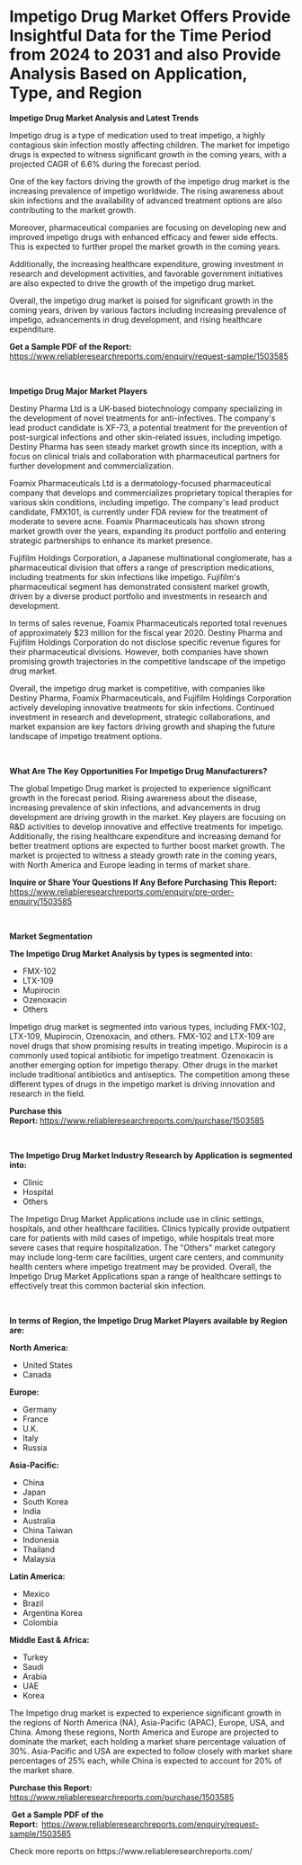 <p><h1>Impetigo Drug Market Offers Provide Insightful Data for the Time Period from 2024 to 2031 and also Provide Analysis Based on Application, Type, and Region</h1></p><p><strong>Impetigo Drug Market Analysis and Latest Trends</strong></p>
<p><p>Impetigo drug is a type of medication used to treat impetigo, a highly contagious skin infection mostly affecting children. The market for impetigo drugs is expected to witness significant growth in the coming years, with a projected CAGR of 6.6% during the forecast period.</p><p>One of the key factors driving the growth of the impetigo drug market is the increasing prevalence of impetigo worldwide. The rising awareness about skin infections and the availability of advanced treatment options are also contributing to the market growth.</p><p>Moreover, pharmaceutical companies are focusing on developing new and improved impetigo drugs with enhanced efficacy and fewer side effects. This is expected to further propel the market growth in the coming years.</p><p>Additionally, the increasing healthcare expenditure, growing investment in research and development activities, and favorable government initiatives are also expected to drive the growth of the impetigo drug market.</p><p>Overall, the impetigo drug market is poised for significant growth in the coming years, driven by various factors including increasing prevalence of impetigo, advancements in drug development, and rising healthcare expenditure.</p></p>
<p><strong>Get a Sample PDF of the Report:&nbsp;</strong> <a href="https://www.reliableresearchreports.com/enquiry/request-sample/1503585">https://www.reliableresearchreports.com/enquiry/request-sample/1503585</a></p>
<p>&nbsp;</p>
<p><strong>Impetigo Drug Major Market Players</strong></p>
<p><p>Destiny Pharma Ltd is a UK-based biotechnology company specializing in the development of novel treatments for anti-infectives. The company's lead product candidate is XF-73, a potential treatment for the prevention of post-surgical infections and other skin-related issues, including impetigo. Destiny Pharma has seen steady market growth since its inception, with a focus on clinical trials and collaboration with pharmaceutical partners for further development and commercialization.</p><p>Foamix Pharmaceuticals Ltd is a dermatology-focused pharmaceutical company that develops and commercializes proprietary topical therapies for various skin conditions, including impetigo. The company's lead product candidate, FMX101, is currently under FDA review for the treatment of moderate to severe acne. Foamix Pharmaceuticals has shown strong market growth over the years, expanding its product portfolio and entering strategic partnerships to enhance its market presence.</p><p>Fujifilm Holdings Corporation, a Japanese multinational conglomerate, has a pharmaceutical division that offers a range of prescription medications, including treatments for skin infections like impetigo. Fujifilm's pharmaceutical segment has demonstrated consistent market growth, driven by a diverse product portfolio and investments in research and development.</p><p>In terms of sales revenue, Foamix Pharmaceuticals reported total revenues of approximately $23 million for the fiscal year 2020. Destiny Pharma and Fujifilm Holdings Corporation do not disclose specific revenue figures for their pharmaceutical divisions. However, both companies have shown promising growth trajectories in the competitive landscape of the impetigo drug market.</p><p>Overall, the impetigo drug market is competitive, with companies like Destiny Pharma, Foamix Pharmaceuticals, and Fujifilm Holdings Corporation actively developing innovative treatments for skin infections. Continued investment in research and development, strategic collaborations, and market expansion are key factors driving growth and shaping the future landscape of impetigo treatment options.</p></p>
<p>&nbsp;</p>
<p><strong>What Are The Key Opportunities For Impetigo Drug Manufacturers?</strong></p>
<p><p>The global Impetigo Drug market is projected to experience significant growth in the forecast period. Rising awareness about the disease, increasing prevalence of skin infections, and advancements in drug development are driving growth in the market. Key players are focusing on R&D activities to develop innovative and effective treatments for impetigo. Additionally, the rising healthcare expenditure and increasing demand for better treatment options are expected to further boost market growth. The market is projected to witness a steady growth rate in the coming years, with North America and Europe leading in terms of market share.</p></p>
<p><strong>Inquire or Share Your Questions If Any Before Purchasing This Report:</strong> <a href="https://www.reliableresearchreports.com/enquiry/pre-order-enquiry/1503585">https://www.reliableresearchreports.com/enquiry/pre-order-enquiry/1503585</a></p>
<p>&nbsp;</p>
<p><strong>Market Segmentation</strong></p>
<p><strong>The Impetigo Drug Market Analysis by types is segmented into:</strong></p>
<p><ul><li>FMX-102</li><li>LTX-109</li><li>Mupirocin</li><li>Ozenoxacin</li><li>Others</li></ul></p>
<p><p>Impetigo drug market is segmented into various types, including FMX-102, LTX-109, Mupirocin, Ozenoxacin, and others. FMX-102 and LTX-109 are novel drugs that show promising results in treating impetigo. Mupirocin is a commonly used topical antibiotic for impetigo treatment. Ozenoxacin is another emerging option for impetigo therapy. Other drugs in the market include traditional antibiotics and antiseptics. The competition among these different types of drugs in the impetigo market is driving innovation and research in the field.</p></p>
<p><strong>Purchase this Report:&nbsp;</strong><a href="https://www.reliableresearchreports.com/purchase/1503585">https://www.reliableresearchreports.com/purchase/1503585</a></p>
<p>&nbsp;</p>
<p><strong>The Impetigo Drug Market Industry Research by Application is segmented into:</strong></p>
<p><ul><li>Clinic</li><li>Hospital</li><li>Others</li></ul></p>
<p><p>The Impetigo Drug Market Applications include use in clinic settings, hospitals, and other healthcare facilities. Clinics typically provide outpatient care for patients with mild cases of impetigo, while hospitals treat more severe cases that require hospitalization. The "Others" market category may include long-term care facilities, urgent care centers, and community health centers where impetigo treatment may be provided. Overall, the Impetigo Drug Market Applications span a range of healthcare settings to effectively treat this common bacterial skin infection.</p></p>
<p>&nbsp;</p>
<p><strong>In terms of Region, the Impetigo Drug Market Players available by Region are:</strong></p>
<p>
    <p> <strong> North America: </strong>
        <ul>
            <li>United States</li>
            <li>Canada</li>
        </ul>
        </p> 
    <p> <strong> Europe: </strong>
        <ul>
            <li>Germany</li>
            <li>France</li>
            <li>U.K.</li>
            <li>Italy</li>
            <li>Russia</li>
        </ul>
        </p> 
    <p> <strong> Asia-Pacific: </strong>
        <ul>
            <li>China</li>
            <li>Japan</li>
            <li>South Korea</li>
            <li>India</li>
            <li>Australia</li>
            <li>China Taiwan</li>
            <li>Indonesia</li>
            <li>Thailand</li>
            <li>Malaysia</li>
        </ul>
        </p> 
    <p> <strong> Latin America: </strong>
        <ul>
            <li>Mexico</li>
            <li>Brazil</li>
            <li>Argentina Korea</li>
            <li>Colombia</li>
        </ul>
        </p> 
    <p> <strong> Middle East & Africa: </strong>
        <ul>
            <li>Turkey</li>
            <li>Saudi</li>
            <li>Arabia</li>
            <li>UAE</li>
            <li>Korea</li>
        </ul>
    </p>
    </p>
<p><p>The Impetigo drug market is expected to experience significant growth in the regions of North America (NA), Asia-Pacific (APAC), Europe, USA, and China. Among these regions, North America and Europe are projected to dominate the market, each holding a market share percentage valuation of 30%. Asia-Pacific and USA are expected to follow closely with market share percentages of 25% each, while China is expected to account for 20% of the market share.</p></p>
<p><strong>Purchase this Report: </strong><a href="https://www.reliableresearchreports.com/purchase/1503585">https://www.reliableresearchreports.com/purchase/1503585</a></p>
<p>&nbsp;<strong>Get a Sample PDF of the Report:&nbsp;&nbsp;</strong><a href="https://www.reliableresearchreports.com/enquiry/request-sample/1503585">https://www.reliableresearchreports.com/enquiry/request-sample/1503585</a></p>
<p><strong></strong></p>
<p>Check more reports on https://www.reliableresearchreports.com/</p>